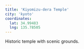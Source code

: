```yaml
---
title: 'Kiyomizu-dera Temple'
city: 'kyoto'
coordinates:
  lat: 34.99483
  lng: 135.78505
---
```


Historic temple with scenic grounds.
